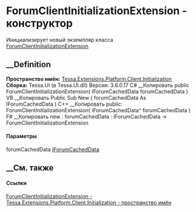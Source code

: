 # ForumClientInitializationExtension - конструктор
Инициализирует новый экземпляр класса
[ForumClientInitializationExtension](T_Tessa_Extensions_Platform_Client_Initialization_ForumClientInitializationExtension.htm)
##  __Definition
 **Пространство имён:**
[Tessa.Extensions.Platform.Client.Initialization](N_Tessa_Extensions_Platform_Client_Initialization.htm)  
 **Сборка:** Tessa.UI (в Tessa.UI.dll) Версия: 3.6.0.17
C# __Копировать
     public ForumClientInitializationExtension(
    	IForumCachedData forumCachedData
    )
VB __Копировать
     Public Sub New ( 
    	forumCachedData As IForumCachedData
    )
C++ __Копировать
     public:
    ForumClientInitializationExtension(
    	IForumCachedData^ forumCachedData
    )
F# __Копировать
     new : 
            forumCachedData : IForumCachedData -> ForumClientInitializationExtension
#### Параметры
forumCachedData
[IForumCachedData](T_Tessa_Forums_ForumCached_IForumCachedData.htm)
## __См. также
#### Ссылки
[ForumClientInitializationExtension -
](T_Tessa_Extensions_Platform_Client_Initialization_ForumClientInitializationExtension.htm)
[Tessa.Extensions.Platform.Client.Initialization - пространство
имён](N_Tessa_Extensions_Platform_Client_Initialization.htm)
